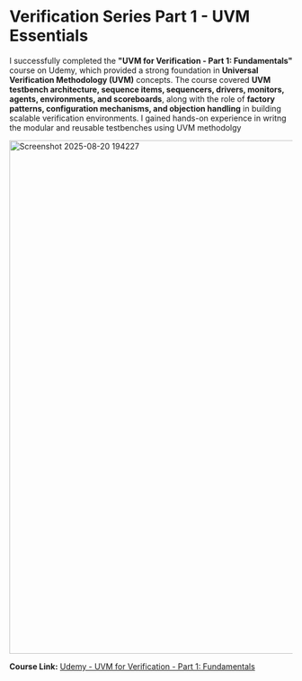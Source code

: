 # Verification Series Part 1 - UVM Essentials

I successfully completed the **"UVM for Verification - Part 1:
Fundamentals"** course on Udemy, which provided a strong foundation in
**Universal Verification Methodology (UVM)** concepts. The course
covered **UVM testbench architecture, sequence items, sequencers,
drivers, monitors, agents, environments, and scoreboards**, along with
the role of **factory patterns, configuration mechanisms, and objection
handling** in building scalable verification environments. I gained
hands-on experience in writng the modular and reusable testbenches using UVM methodolgy

<img width="1891" height="912" alt="Screenshot 2025-08-20 194227" src="https://github.com/user-attachments/assets/064b2a86-b34c-408b-bee5-f6764aa7cdda" />


**Course Link:** [Udemy - UVM for Verification - Part 1:
Fundamentals](https://www.udemy.com/course/uvm-for-verification-part-1-fundamentals/)
